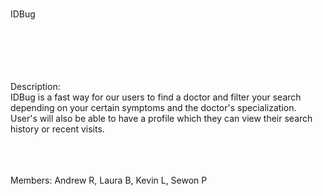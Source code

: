 <br>IDBug</br>
<br></br>
<br></br>

<br>Description:</br>
IDBug is a fast way for our users to find a doctor and filter your search depending on your certain symptoms and the doctor's specialization. User's will also be able to have a profile which they can view their search history or recent visits.

<br></br>
<br>Members: Andrew R, Laura B, Kevin L, Sewon P</br>





